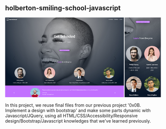 ## holberton-smiling-school-javascript

![screenshots](https://github.com/sonnentag/holberton-smiling-school-javascript/blob/main/images/hbtn-ss.png?raw=true)

In this project, we reuse final files from our previous project '0x0B. Implement a design with bootstrap' and make some parts dynamic with Javascript/JQuery, using all HTML/CSS/Accessibility/Responsive design/Bootstrap/Javascript knowledges that we've learned previously.
